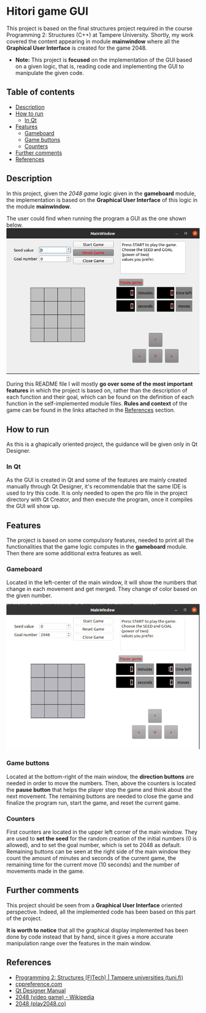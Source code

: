 
# Hitori game GUI
This project is based on the final structures project required in the course Programming 2: Structures (C++) at Tampere University. Shortly, my work covered the content appearing in module **mainwindow** where all the **Graphical User Interface** is created for the game 2048. 
  
- **Note:** This project is **focused** on the implementation of the GUI based on a given logic, that is, reading code and implementing the GUI to manipulate the given code.

## Table of contents
- [Description](https://github.com/robredomikel/hitori-gui#description)
- [How to run](https://github.com/robredomikel/hitori-gui#how-to-run)
	- [In Qt](https://github.com/robredomikel/hitori-gui#in-qt)
- [Features](https://github.com/robredomikel/hitori-gui#features) 
	- [Gameboard](https://github.com/robredomikel/hitori-gui#gameboard)
	- [Game buttons](https://github.com/robredomikel/hitori-gui#game-buttons)
	- [Counters](https://github.com/robredomikel/hitori-gui#counters)
- [Further comments](https://github.com/robredomikel/hitori-gui#further-comments)
- [References](https://github.com/robredomikel/hitori-gui#references)

## Description
In this project, given the _2048 game_ logic given in the __gameboard__ module, the implementation is based on the __Graphical User Interface__ of this logic in the module __mainwindow__.

The user could find when running the program  a GUI as the one shown below.
![gui1](https://github.com/robredomikel/hitori_gui/blob/main/readme_content/gui_1.PNG)

During this  README file I will mostly **go over some of the most important features** in which the project is based on, rather than the description of each function and their goal, which can be found on the definition of each function in the self-implemented module files. **Rules and context** of the game can be found in the links attached in the [References](https://github.com/robredomikel/finnish-railway-system#references) section.
## How to run
As this is a ghapically oriented project, the guidance will be given only in Qt Designer. 

### In Qt
As the GUI is created in Qt and some of the features are mainly created manually through Qt Designer, it's recommendable that the same IDE is used to try this code.
It is only needed to open the pro file in the project directory with Qt Creator, and then execute the program, once it compiles the GUI will show up.

## Features
The project is based on some compulsory features, needed to print all the functionalities that the game logic computes in the **gameboard** module. Then there are some additional extra features as well.
### Gameboard
Located in the left-center of the main window, it will show the numbers that change in each movement and get merged. They change of color based on the given number.

![gui_02](https://github.com/robredomikel/hitori_gui/blob/main/readme_content/gui_2.gif)

### Game buttons
Located at the bottom-right of the main window, the **direction buttons** are needed in order to move the numbers.
Then, above the counters is located the **pause button** that helps the player stop the game and think about the next movement.
The remaining buttons are needed to close the game and finalize the program run, start the game, and reset the current game.
### Counters
First counters are located in the upper left corner of the main window. They are used to **set the seed** for the random creation of the initial numbers (0 is allowed), and to set the goal number, which is set to 2048 as default.
Remaining buttons can be seen at the right side of the main window they count the amount of minutes and seconds of the current game, the remaining time for the current move (10 seconds) and the number of movements made in the game.
## Further comments
This project should be seen from a **Graphical User Interface** oriented perspective. Indeed, all the implemented code has been based on this part of the project.

**It is worth to notice** that all the graphical display implemented has been done by code instead that by hand, since it gives a more accurate manipulation range over the features in the main window. 

## References
- [Programming 2: Structures (FITech) | Tampere universities (tuni.fi)](https://www.tuni.fi/en/study-with-us/programming-2-structures-fitech)
- [cppreference.com](https://en.cppreference.com/w/)
- [Qt Designer Manual](https://doc.qt.io/qt-6/qtdesigner-manual.html)
- [2048 (video game) - Wikipedia](https://en.wikipedia.org/wiki/2048_(video_game))
- [2048 (play2048.co)](https://play2048.co/)
